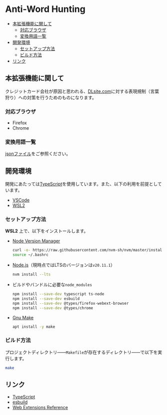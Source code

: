# Anti-Word Hunting <!-- omit in toc -->

- [本拡張機能に関して](#本拡張機能に関して)
  - [対応ブラウザ](#対応ブラウザ)
  - [変換用語一覧](#変換用語一覧)
- [開発環境](#開発環境)
  - [セットアップ方法](#セットアップ方法)
  - [ビルド方法](#ビルド方法)
- [リンク](#リンク)

## 本拡張機能に関して

クレジットカード会社が原因と思われる、[DLsite.com](https://www.dlsite.com/index.html)に対する表現規制（言葉狩り）への対策を行うためのものになります。

### 対応ブラウザ

- Firefox
- Chrome

### 変換用語一覧

[jsonファイル](./assets/genre-word-conversion-map.json)をご参照ください。

## 開発環境

開発にあたっては[TypeScript](https://www.typescriptlang.org/)を使用しています。また、以下の利用を前提としています。

- [VSCode](https://code.visualstudio.com/)
- [WSL2](https://learn.microsoft.com/en-us/windows/wsl/install)

### セットアップ方法

**WSL2** 上で、以下をインストールします。

- [Node Version Manager](https://github.com/nvm-sh/nvm)

    ```sh
    curl -o- https://raw.githubusercontent.com/nvm-sh/nvm/master/install.sh | bash
    source ~/.bashrc
    ```

- [Node.js](https://nodejs.org/en)（現時点ではLTSのバージョンは`v20.11.1`）

    ```sh
    nvm install --lts
    ```

- ビルドやバンドルに必要な`node_modules`

    ```sh
    npm install --save-dev typescript ts-node
    npm install --save-dev esbuild
    npm install --save-dev @types/firefox-webext-browser
    npm install --save-dev @types/chrome
    ```

- [Gnu Make](https://www.gnu.org/software/make/)

    ```sh
    apt install -y make
    ```

### ビルド方法

プロジェクトディレクトリ――`Makefile`が存在するディレクトリ――で以下を実行します。

```sh
make
```

## リンク

- [TypeScript](https://www.typescriptlang.org/)
- [esbuild](https://esbuild.github.io/)
- [Web Extensions Reference](https://developer.mozilla.org/en-US/docs/Mozilla/Add-ons/WebExtensions)
